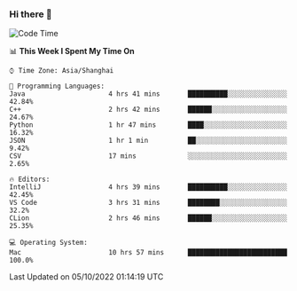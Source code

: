 ### Hi there 👋


<!--START_SECTION:waka-->
![Code Time](http://img.shields.io/badge/Code%20Time-761%20hrs%2014%20mins-blue)

📊 **This Week I Spent My Time On** 

```text
⌚︎ Time Zone: Asia/Shanghai

💬 Programming Languages: 
Java                     4 hrs 41 mins       ██████████░░░░░░░░░░░░░░░   42.84% 
C++                      2 hrs 42 mins       ██████░░░░░░░░░░░░░░░░░░░   24.67% 
Python                   1 hr 47 mins        ████░░░░░░░░░░░░░░░░░░░░░   16.32% 
JSON                     1 hr 1 min          ██░░░░░░░░░░░░░░░░░░░░░░░   9.42% 
CSV                      17 mins             ░░░░░░░░░░░░░░░░░░░░░░░░░   2.65%

🔥 Editors: 
IntelliJ                 4 hrs 39 mins       ██████████░░░░░░░░░░░░░░░   42.45% 
VS Code                  3 hrs 31 mins       ████████░░░░░░░░░░░░░░░░░   32.2% 
CLion                    2 hrs 46 mins       ██████░░░░░░░░░░░░░░░░░░░   25.35%

💻 Operating System: 
Mac                      10 hrs 57 mins      █████████████████████████   100.0%

```


 Last Updated on 05/10/2022 01:14:19 UTC
<!--END_SECTION:waka-->

<!--
**SillyPasty/SillyPasty** is a ✨ _special_ ✨ repository because its `README.md` (this file) appears on your GitHub profile.

Here are some ideas to get you started:

- 🔭 I’m currently working on ...
- 🌱 I’m currently learning ...
- 👯 I’m looking to collaborate on ...
- 🤔 I’m looking for help with ...
- 💬 Ask me about ...
- 📫 How to reach me: ...
- 😄 Pronouns: ...
- ⚡ Fun fact: ...
-->


